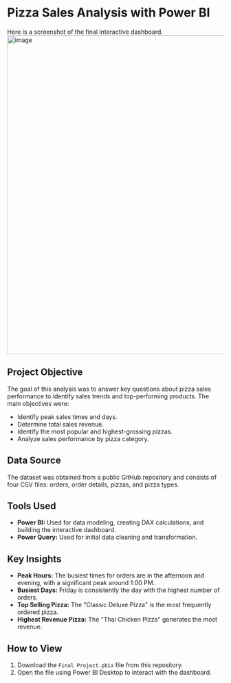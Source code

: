 # Pizza Sales Analysis with Power BI
Here is a screenshot of the final interactive dashboard.
<img width="1316" height="740" alt="image" src="https://github.com/user-attachments/assets/7e623284-cd53-4023-b120-2bb3dbddabd9" />

## Project Objective
The goal of this analysis was to answer key questions about pizza sales performance to identify sales trends and top-performing products. The main objectives were:
- Identify peak sales times and days.
- Determine total sales revenue.
- Identify the most popular and highest-grossing pizzas.
- Analyze sales performance by pizza category.

## Data Source
The dataset was obtained from a public GitHub repository and consists of four CSV files: orders, order details, pizzas, and pizza types.

## Tools Used
- **Power BI:** Used for data modeling, creating DAX calculations, and building the interactive dashboard.
- **Power Query:** Used for initial data cleaning and transformation.

## Key Insights
- **Peak Hours:** The busiest times for orders are in the afternoon and evening, with a significant peak around 1:00 PM.
- **Busiest Days:** Friday is consistently the day with the highest number of orders.
- **Top Selling Pizza:** The "Classic Deluxe Pizza" is the most frequently ordered pizza.
- **Highest Revenue Pizza:** The "Thai Chicken Pizza" generates the most revenue.

## How to View
1.  Download the `Final Project.pbix` file from this repository.
2.  Open the file using Power BI Desktop to interact with the dashboard.
